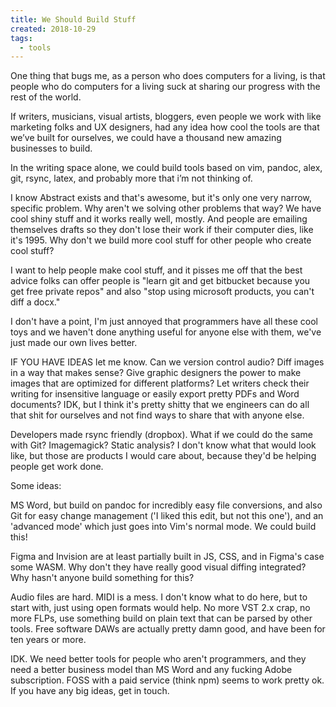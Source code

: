 ```yaml
---
title: We Should Build Stuff
created: 2018-10-29
tags:
  - tools
---
```


One thing that bugs me, as a person who does computers for a living, is that
people who do computers for a living suck at sharing our progress with the
rest of the world.

If writers, musicians, visual artists, bloggers, even people we work with like
marketing folks and UX designers, had any idea how cool the tools are that
we’ve built for ourselves, we could have a thousand new amazing businesses to
build.

In the writing space alone, we could build tools based on vim, pandoc, alex,
git, rsync, latex, and probably more that i’m not thinking of.

I know Abstract exists and that's awesome, but it's only one very narrow,
specific problem. Why aren't we solving other problems that way? We have cool
shiny stuff and it works really well, mostly. And people are emailing
themselves drafts so they don't lose their work if their computer dies, like
it's 1995. Why don't we build more cool stuff for other people who create cool
stuff?

I want to help people make cool stuff, and it pisses me off that the best
advice folks can offer people is "learn git and get bitbucket because you get
free private repos" and also "stop using microsoft products, you can't diff a
docx."

I don't have a point, I'm just annoyed that programmers have all these cool
toys and we haven't done anything useful for anyone else with them, we've just
made our own lives better.

IF YOU HAVE IDEAS let me know. Can we version control audio? Diff images in a
way that makes sense? Give graphic designers the power to make images that are
optimized for different platforms? Let writers check their writing for
insensitive language or easily export pretty PDFs and Word documents? IDK, but
I think it's pretty shitty that we engineers can do all that shit for
ourselves and not find ways to share that with anyone else.

Developers made rsync friendly (dropbox). What if we could do the same with
Git? Imagemagick? Static analysis? I don't know what that would look like, but
those are products I would care about, because they'd be helping people get
work done.

Some ideas:

MS Word, but build on pandoc for incredibly easy file conversions, and also
Git for easy change management ('I liked this edit, but not this one'), and an
'advanced mode' which just goes into Vim's normal mode. We could build this!

Figma and Invision are at least partially built in JS, CSS, and in Figma's
case some WASM. Why don't they have really good visual diffing integrated? Why
hasn't anyone build something for this?

Audio files are hard. MIDI is a mess. I don't know what to do here, but to
start with, just using open formats would help. No more VST 2.x crap, no more
FLPs, use something build on plain text that can be parsed by other tools.
Free software DAWs are actually pretty damn good, and have been for ten years
or more.

IDK. We need better tools for people who aren't programmers, and they need a
better business model than MS Word and any fucking Adobe subscription. FOSS
with a paid service (think npm) seems to work pretty ok. If you have any big
ideas, get in touch.
